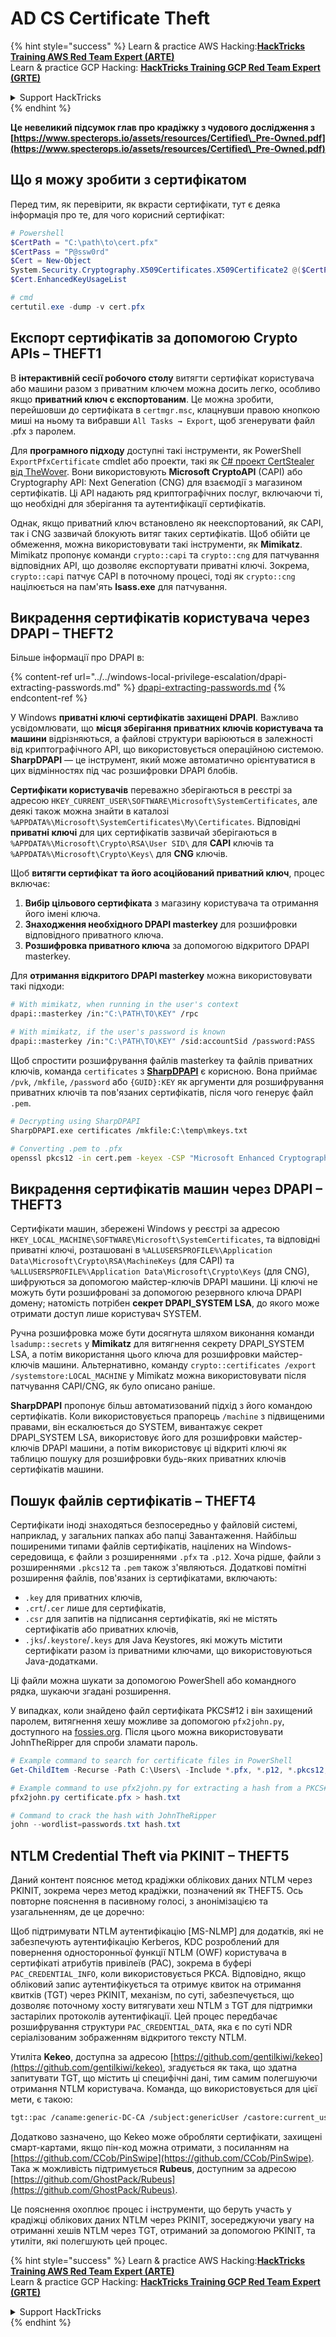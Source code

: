 # AD CS Certificate Theft

{% hint style="success" %}
Learn & practice AWS Hacking:<img src="/.gitbook/assets/arte.png" alt="" data-size="line">[**HackTricks Training AWS Red Team Expert (ARTE)**](https://training.hacktricks.xyz/courses/arte)<img src="/.gitbook/assets/arte.png" alt="" data-size="line">\
Learn & practice GCP Hacking: <img src="/.gitbook/assets/grte.png" alt="" data-size="line">[**HackTricks Training GCP Red Team Expert (GRTE)**<img src="/.gitbook/assets/grte.png" alt="" data-size="line">](https://training.hacktricks.xyz/courses/grte)

<details>

<summary>Support HackTricks</summary>

* Check the [**subscription plans**](https://github.com/sponsors/carlospolop)!
* **Join the** 💬 [**Discord group**](https://discord.gg/hRep4RUj7f) or the [**telegram group**](https://t.me/peass) or **follow** us on **Twitter** 🐦 [**@hacktricks\_live**](https://twitter.com/hacktricks\_live)**.**
* **Share hacking tricks by submitting PRs to the** [**HackTricks**](https://github.com/carlospolop/hacktricks) and [**HackTricks Cloud**](https://github.com/carlospolop/hacktricks-cloud) github repos.

</details>
{% endhint %}

**Це невеликий підсумок глав про крадіжку з чудового дослідження з [https://www.specterops.io/assets/resources/Certified\_Pre-Owned.pdf](https://www.specterops.io/assets/resources/Certified\_Pre-Owned.pdf)**

## Що я можу зробити з сертифікатом

Перед тим, як перевірити, як вкрасти сертифікати, тут є деяка інформація про те, для чого корисний сертифікат:
```powershell
# Powershell
$CertPath = "C:\path\to\cert.pfx"
$CertPass = "P@ssw0rd"
$Cert = New-Object
System.Security.Cryptography.X509Certificates.X509Certificate2 @($CertPath, $CertPass)
$Cert.EnhancedKeyUsageList

# cmd
certutil.exe -dump -v cert.pfx
```
## Експорт сертифікатів за допомогою Crypto APIs – THEFT1

В **інтерактивній сесії робочого столу** витягти сертифікат користувача або машини разом з приватним ключем можна досить легко, особливо якщо **приватний ключ є експортованим**. Це можна зробити, перейшовши до сертифіката в `certmgr.msc`, клацнувши правою кнопкою миші на ньому та вибравши `All Tasks → Export`, щоб згенерувати файл .pfx з паролем.

Для **програмного підходу** доступні такі інструменти, як PowerShell `ExportPfxCertificate` cmdlet або проекти, такі як [C# проект CertStealer від TheWover](https://github.com/TheWover/CertStealer). Вони використовують **Microsoft CryptoAPI** (CAPI) або Cryptography API: Next Generation (CNG) для взаємодії з магазином сертифікатів. Ці API надають ряд криптографічних послуг, включаючи ті, що необхідні для зберігання та аутентифікації сертифікатів.

Однак, якщо приватний ключ встановлено як неекспортований, як CAPI, так і CNG зазвичай блокують витяг таких сертифікатів. Щоб обійти це обмеження, можна використовувати такі інструменти, як **Mimikatz**. Mimikatz пропонує команди `crypto::capi` та `crypto::cng` для патчування відповідних API, що дозволяє експортувати приватні ключі. Зокрема, `crypto::capi` патчує CAPI в поточному процесі, тоді як `crypto::cng` націлюється на пам'ять **lsass.exe** для патчування.

## Викрадення сертифікатів користувача через DPAPI – THEFT2

Більше інформації про DPAPI в:

{% content-ref url="../../windows-local-privilege-escalation/dpapi-extracting-passwords.md" %}
[dpapi-extracting-passwords.md](../../windows-local-privilege-escalation/dpapi-extracting-passwords.md)
{% endcontent-ref %}

У Windows **приватні ключі сертифікатів захищені DPAPI**. Важливо усвідомлювати, що **місця зберігання приватних ключів користувача та машини** відрізняються, а файлові структури варіюються в залежності від криптографічного API, що використовується операційною системою. **SharpDPAPI** — це інструмент, який може автоматично орієнтуватися в цих відмінностях під час розшифровки DPAPI блобів.

**Сертифікати користувачів** переважно зберігаються в реєстрі за адресою `HKEY_CURRENT_USER\SOFTWARE\Microsoft\SystemCertificates`, але деякі також можна знайти в каталозі `%APPDATA%\Microsoft\SystemCertificates\My\Certificates`. Відповідні **приватні ключі** для цих сертифікатів зазвичай зберігаються в `%APPDATA%\Microsoft\Crypto\RSA\User SID\` для **CAPI** ключів та `%APPDATA%\Microsoft\Crypto\Keys\` для **CNG** ключів.

Щоб **витягти сертифікат та його асоційований приватний ключ**, процес включає:

1. **Вибір цільового сертифіката** з магазину користувача та отримання його імені ключа.
2. **Знаходження необхідного DPAPI masterkey** для розшифровки відповідного приватного ключа.
3. **Розшифровка приватного ключа** за допомогою відкритого DPAPI masterkey.

Для **отримання відкритого DPAPI masterkey** можна використовувати такі підходи:
```bash
# With mimikatz, when running in the user's context
dpapi::masterkey /in:"C:\PATH\TO\KEY" /rpc

# With mimikatz, if the user's password is known
dpapi::masterkey /in:"C:\PATH\TO\KEY" /sid:accountSid /password:PASS
```
Щоб спростити розшифрування файлів masterkey та файлів приватних ключів, команда `certificates` з [**SharpDPAPI**](https://github.com/GhostPack/SharpDPAPI) є корисною. Вона приймає `/pvk`, `/mkfile`, `/password` або `{GUID}:KEY` як аргументи для розшифрування приватних ключів та пов'язаних сертифікатів, після чого генерує файл `.pem`.
```bash
# Decrypting using SharpDPAPI
SharpDPAPI.exe certificates /mkfile:C:\temp\mkeys.txt

# Converting .pem to .pfx
openssl pkcs12 -in cert.pem -keyex -CSP "Microsoft Enhanced Cryptographic Provider v1.0" -export -out cert.pfx
```
## Викрадення сертифікатів машин через DPAPI – THEFT3

Сертифікати машин, збережені Windows у реєстрі за адресою `HKEY_LOCAL_MACHINE\SOFTWARE\Microsoft\SystemCertificates`, та відповідні приватні ключі, розташовані в `%ALLUSERSPROFILE%\Application Data\Microsoft\Crypto\RSA\MachineKeys` (для CAPI) та `%ALLUSERSPROFILE%\Application Data\Microsoft\Crypto\Keys` (для CNG), шифруються за допомогою майстер-ключів DPAPI машини. Ці ключі не можуть бути розшифровані за допомогою резервного ключа DPAPI домену; натомість потрібен **секрет DPAPI_SYSTEM LSA**, до якого може отримати доступ лише користувач SYSTEM.

Ручна розшифровка може бути досягнута шляхом виконання команди `lsadump::secrets` у **Mimikatz** для витягнення секрету DPAPI_SYSTEM LSA, а потім використання цього ключа для розшифровки майстер-ключів машини. Альтернативно, команду `crypto::certificates /export /systemstore:LOCAL_MACHINE` у Mimikatz можна використовувати після патчування CAPI/CNG, як було описано раніше.

**SharpDPAPI** пропонує більш автоматизований підхід з його командою сертифікатів. Коли використовується прапорець `/machine` з підвищеними правами, він ескалюється до SYSTEM, вивантажує секрет DPAPI_SYSTEM LSA, використовує його для розшифровки майстер-ключів DPAPI машини, а потім використовує ці відкриті ключі як таблицю пошуку для розшифровки будь-яких приватних ключів сертифікатів машини.


## Пошук файлів сертифікатів – THEFT4

Сертифікати іноді знаходяться безпосередньо у файловій системі, наприклад, у загальних папках або папці Завантаження. Найбільш поширеними типами файлів сертифікатів, націлених на Windows-середовища, є файли з розширеннями `.pfx` та `.p12`. Хоча рідше, файли з розширеннями `.pkcs12` та `.pem` також з'являються. Додаткові помітні розширення файлів, пов'язаних із сертифікатами, включають:
- `.key` для приватних ключів,
- `.crt`/`.cer` лише для сертифікатів,
- `.csr` для запитів на підписання сертифікатів, які не містять сертифікатів або приватних ключів,
- `.jks`/`.keystore`/`.keys` для Java Keystores, які можуть містити сертифікати разом із приватними ключами, що використовуються Java-додатками.

Ці файли можна шукати за допомогою PowerShell або командного рядка, шукаючи згадані розширення.

У випадках, коли знайдено файл сертифіката PKCS#12 і він захищений паролем, витягнення хешу можливе за допомогою `pfx2john.py`, доступного на [fossies.org](https://fossies.org/dox/john-1.9.0-jumbo-1/pfx2john_8py_source.html). Після цього можна використовувати JohnTheRipper для спроби зламати пароль.
```powershell
# Example command to search for certificate files in PowerShell
Get-ChildItem -Recurse -Path C:\Users\ -Include *.pfx, *.p12, *.pkcs12, *.pem, *.key, *.crt, *.cer, *.csr, *.jks, *.keystore, *.keys

# Example command to use pfx2john.py for extracting a hash from a PKCS#12 file
pfx2john.py certificate.pfx > hash.txt

# Command to crack the hash with JohnTheRipper
john --wordlist=passwords.txt hash.txt
```
## NTLM Credential Theft via PKINIT – THEFT5

Даний контент пояснює метод крадіжки облікових даних NTLM через PKINIT, зокрема через метод крадіжки, позначений як THEFT5. Ось повторне пояснення в пасивному голосі, з анонімізацією та узагальненням, де це доречно:

Щоб підтримувати NTLM аутентифікацію [MS-NLMP] для додатків, які не забезпечують аутентифікацію Kerberos, KDC розроблений для повернення односторонньої функції NTLM (OWF) користувача в сертифікаті атрибутів привілеїв (PAC), зокрема в буфері `PAC_CREDENTIAL_INFO`, коли використовується PKCA. Відповідно, якщо обліковий запис аутентифікується та отримує квиток на отримання квитків (TGT) через PKINIT, механізм, по суті, забезпечується, що дозволяє поточному хосту витягувати хеш NTLM з TGT для підтримки застарілих протоколів аутентифікації. Цей процес передбачає розшифрування структури `PAC_CREDENTIAL_DATA`, яка є по суті NDR серіалізованим зображенням відкритого тексту NTLM.

Утиліта **Kekeo**, доступна за адресою [https://github.com/gentilkiwi/kekeo](https://github.com/gentilkiwi/kekeo), згадується як така, що здатна запитувати TGT, що містить ці специфічні дані, тим самим полегшуючи отримання NTLM користувача. Команда, що використовується для цієї мети, є такою:
```bash
tgt::pac /caname:generic-DC-CA /subject:genericUser /castore:current_user /domain:domain.local
```
Додатково зазначено, що Kekeo може обробляти сертифікати, захищені смарт-картами, якщо пін-код можна отримати, з посиланням на [https://github.com/CCob/PinSwipe](https://github.com/CCob/PinSwipe). Така ж можливість підтримується **Rubeus**, доступним за адресою [https://github.com/GhostPack/Rubeus](https://github.com/GhostPack/Rubeus).

Це пояснення охоплює процес і інструменти, що беруть участь у крадіжці облікових даних NTLM через PKINIT, зосереджуючи увагу на отриманні хешів NTLM через TGT, отриманий за допомогою PKINIT, та утиліти, які полегшують цей процес.

{% hint style="success" %}
Learn & practice AWS Hacking:<img src="/.gitbook/assets/arte.png" alt="" data-size="line">[**HackTricks Training AWS Red Team Expert (ARTE)**](https://training.hacktricks.xyz/courses/arte)<img src="/.gitbook/assets/arte.png" alt="" data-size="line">\
Learn & practice GCP Hacking: <img src="/.gitbook/assets/grte.png" alt="" data-size="line">[**HackTricks Training GCP Red Team Expert (GRTE)**<img src="/.gitbook/assets/grte.png" alt="" data-size="line">](https://training.hacktricks.xyz/courses/grte)

<details>

<summary>Support HackTricks</summary>

* Check the [**subscription plans**](https://github.com/sponsors/carlospolop)!
* **Join the** 💬 [**Discord group**](https://discord.gg/hRep4RUj7f) or the [**telegram group**](https://t.me/peass) or **follow** us on **Twitter** 🐦 [**@hacktricks\_live**](https://twitter.com/hacktricks\_live)**.**
* **Share hacking tricks by submitting PRs to the** [**HackTricks**](https://github.com/carlospolop/hacktricks) and [**HackTricks Cloud**](https://github.com/carlospolop/hacktricks-cloud) github repos.

</details>
{% endhint %}
